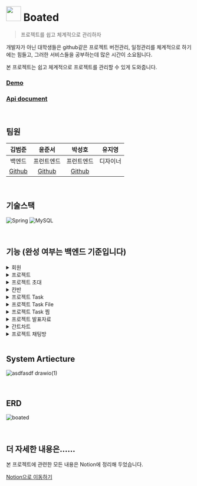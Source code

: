 # <img src="https://user-images.githubusercontent.com/28554873/193827062-c3b4ecff-fa82-4e28-bcbf-a114016317ea.png" width="40"> Boated
> 프로젝트를 쉽고 체계적으로 관리하자

개발자가 아닌 대학생들은 github같은 프로젝트 버전관리, 일정관리를 체계적으로 하기에는 힘들고,
그러한 서비스들을 공부하는데 많은 시간이 소요됩니다.

본 프로젝트는 쉽고 체계적으로 프로젝트를 관리할 수 있게 도와줍니다.

### [Demo](http://15.164.89.188/)
### [Api document](http://15.164.89.188:8080/docs/index.html)

<br>

## 팀원
|김범준|윤준서|박성호|유지영|
|:-:|:-:|:-:|:-:|
|백엔드|프런트엔드|프런트엔드|디자이너|
|[Github](https://github.com/KRBeomJunKim)|[Github](https://github.com/yoon-junseo)|[Github](https://github.com/SaaaHoP)||

<br>

## 기술스택
![Spring](https://img.shields.io/badge/spring-%236DB33F.svg?style=for-the-badge&logo=spring&logoColor=white) ![MySQL](https://img.shields.io/badge/mysql-%2300f.svg?style=for-the-badge&logo=mysql&logoColor=white)

<br>

## 기능 (완성 여부는 백엔드 기준입니다)

<details>
  <summary>회원</summary>

- [x] 카카오톡으로 회원가입/로그인
- [x] 로그아웃
- [x] 프로필 조회/수정/탈퇴
- [x] 프로필이미지 조회/수정/삭제
</details>


<details>
  <summary>프로젝트</summary>

- [x] 프로젝트 생성/조회/업데이트/삭제
- [x] 프로젝트에 참여한 Crew 조회
- [x] 프로젝트에 Crew 초대
- [x] 프로젝트에 Crew 방출
- [x] 프로젝트 종료/종료취소
- [x] Captain 바꾸기
- [x] 내가 참여한 프로젝트 조회
</details>


<details>
  <summary>프로젝트 초대</summary>

- [x] 프로젝트에 초대하기
- [x] 초대받은 내역 조회
- [x] 프로젝트 초대 수락/거절
</details>


<details>
  <summary>칸반</summary>

- [x] 칸반 정보 조회
- [x] Task에 Crew배정/배정취소
</details>


<details>
  <summary>프로젝트 Task</summary>

- [x] Task 생성/조회/수정/삭제
- [x] 칸반에 포함된 lane 조회/수정/삭제
- [x] 칸반 lane 순서 조정
</details>


<details>
  <summary>프로젝트 Task File</summary>

- [x] Task에 file 추가/삭제
- [x] Task에 포함된 file 조회
</details>

<details>
  <summary>프로젝트 Task 찜</summary>

- [x] 찜하기/취소하기
- [x] 내가 찜한 task조회
- [x] 내가 찜한 task조회 리스트의 순서 바꾸기
</details>

<details>
  <summary>프로젝트 발표자료</summary>

- [x] 프로젝트에 발표자료 업로드/조회/삭제
</details>


<details>
  <summary>간트차트</summary>

- [x] 간트차트 조회
</details>

<details>
  <summary>프로젝트 채팅방</summary>

- [ ] 프로젝트 채팅방 조회
- [ ] 프로젝트 채팅 올리기/삭제
</details>

<br>

## System Artiecture
![asdfasdf drawio(1)](https://user-images.githubusercontent.com/28554873/193839288-6e88fc67-8186-4845-b971-4ca5e375729f.png)

<br>

## ERD
![boated](https://user-images.githubusercontent.com/28554873/193839971-4c57b1f2-7eb2-4174-9b3b-833cec009549.png)

<br>

## 더 자세한 내용은......

본 프로젝트에 관련한 모든 내용은 Notion에 정리해 두었습니다.

[Notion으로 이동하기](https://project-boated.notion.site/Boated-1d95ee0947194d39a477b9f70ca34c2a)